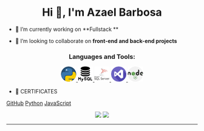 <h1 align="center">Hi 👋, I'm Azael Barbosa</h1>


- 🔭 I’m currently working on **Fullstack **

- 👯 I’m looking to collaborate on **front-end and back-end projects**

<h3 align="center">Languages and Tools:</h3>

<p align="center"> 
  <a href="#" target="_blank"> 
    <img src="https://github.com/AzaelBarbosa/AzaelBarbosa/blob/main/assets/icons/python.png" alt="python" width="40" height="40"/> 
  </a>  
  <a href="#" target="_blank"> 
    <img src="https://github.com/AzaelBarbosa/AzaelBarbosa/blob/main/assets/icons/mysql.png" alt="MySql" width="40" height="40"/> 
  </a> 
  <a href="#" target="_blank"> 
    <img src="https://github.com/AzaelBarbosa/AzaelBarbosa/blob/main/assets/icons/sql-server.png" alt="SQL" width="40" height="40"/> 
  </a>
  <a href="#" target="_blank"> 
    <img src="https://github.com/AzaelBarbosa/AzaelBarbosa/blob/main/assets/icons/visual-studio.png" alt=".NET" width="40" height="40"/> 
  </a>
  <a href="#" target="_blank"> 
    <img src="https://github.com/AzaelBarbosa/AzaelBarbosa/blob/main/assets/icons/nodejs.png" alt="nodejs" width="40" height="40"/> 
  </a>
</p>

- 🧾 CERTIFICATES

<p>
    <a href="https://imgur.com/Xax7FfK">GitHub</a>
    <a href="#">Python</a>
    <a href="#">JavaScript</a>
</p>


<p align= "center">
  <img height= "150" src="https://github-readme-stats.vercel.app/api?username=AzaelBarbosa&theme=react&show_icons=true&include_all_commits=true" />
  <img height= "150" src="https://github-readme-stats.vercel.app/api/top-langs/?username=AzaelBarbosa&theme=react&layout=compact" />
</p>



------
